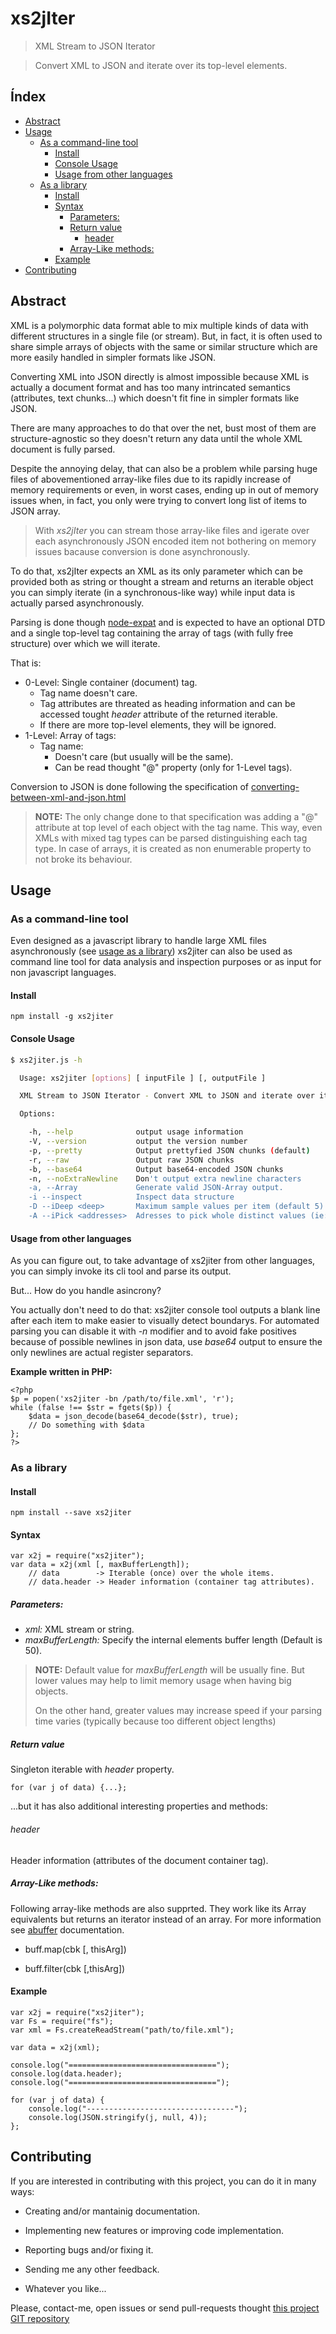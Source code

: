 xs2jIter
========

> XML Stream to JSON Iterator


> Convert XML to JSON and iterate over its top-level elements.


Índex
-----

<!-- vim-markdown-toc GitLab -->

* [Abstract](#abstract)
* [Usage](#usage)
    * [As a command-line tool](#as-a-command-line-tool)
        * [Install](#install)
        * [Console Usage](#console-usage)
        * [Usage from other languages](#usage-from-other-languages)
    * [As a library](#as-a-library)
        * [Install](#install-1)
        * [Syntax](#syntax)
            * [Parameters:](#parameters)
            * [Return value](#return-value)
                * [header](#header)
            * [Array-Like methods:](#array-like-methods)
        * [Example](#example)
* [Contributing](#contributing)

<!-- vim-markdown-toc -->


Abstract
--------

XML is a polymorphic data format able to mix multiple kinds of data with
different structures in a single file (or stream). But, in fact, it is often
used to share simple arrays of objects with the same or similar structure which
are more easily handled in simpler formats like JSON.

Converting XML into JSON directly is almost impossible because XML is actually
a document format and has too many intrincated semantics (attributes, text
chunks...) which doesn't fit fine in simpler formats like JSON.

There are many approaches to do that over the net, bust most of them are
structure-agnostic so they doesn't return any data until the whole XML document
is fully parsed.

Despite the annoying delay, that can also be a problem while parsing huge files
of abovementioned array-like files due to its rapidly increase of memory
requirements or even, in worst cases, ending up in out of memory issues when,
in fact, you only were trying to convert long list of items to JSON array.

> With *xs2jIter* you can stream those array-like files and igerate over each
> asynchronously JSON encoded item not bothering on memory issues bacause
> conversion is done asynchronously.

To do that, xs2jIter expects an XML as its only parameter which can be provided
both as string or thought a stream and returns an iterable object you can
simply iterate (in a synchronous-like way) while input data is actually parsed
asynchronously.

Parsing is done though [node-expat](https://www.npmjs.com/package/node-expat)
and is expected to have an optional DTD and a single top-level tag containing
the array of tags (with fully free structure) over which we will iterate.

That is:

  * 0-Level: Single container (document) tag.
    - Tag name doesn't care.
    - Tag attributes are threated as heading information and can be accessed
      tought *header* attribute of the returned iterable.
    - If there are more top-level elements, they will be ignored.
  * 1-Level: Array of tags:
    - Tag name:
       - Doesn't care (but usually will be the same).
       - Can be read thought "@" property (only for 1-Level tags).

Conversion to JSON is done following the specification of
[converting-between-xml-and-json.html](http://www.xml.com/pub/a/2006/05/31/converting-between-xml-and-json.html)


> **NOTE:** The only change done to that specification was adding a "@"
> attribute at top level of each object with the tag name. This way, even XMLs
> with mixed tag types can be parsed distinguishing each tag type. In case of
> arrays, it is created as non enumerable property to not broke its behaviour.


Usage
-----

### As a command-line tool

Even designed as a javascript library to handle large XML files asynchronously
(see [usage as a library](#asalibrary)) xs2jiter can also be used as command
line tool for data analysis and inspection purposes or as input for non
javascript languages.

#### Install

    npm install -g xs2jiter


#### Console Usage


```sh
$ xs2jiter.js -h

  Usage: xs2jiter [options] [ inputFile ] [, outputFile ]

  XML Stream to JSON Iterator - Convert XML to JSON and iterate over its top-level elements.

  Options:

    -h, --help              output usage information
    -V, --version           output the version number
    -p, --pretty            Output prettyfied JSON chunks (default)
    -r, --raw               Output raw JSON chunks
    -b, --base64            Output base64-encoded JSON chunks
    -n, --noExtraNewline    Don't output extra newline characters
    -a, --Array             Generate valid JSON-Array output.
    -i --inspect            Inspect data structure
    -D --iDeep <deep>       Maximum sample values per item (default 5)
    -A --iPick <addresses>  Adresses to pick whole distinct values (ie: foo.bar,foo.baz) on inspection
```


#### Usage from other languages

As you can figure out, to take advantage of xs2jiter from other languages, you
can simply invoke its cli tool and parse its output.

But... How do you handle asincrony?

You actually don't need to do that: xs2jiter console tool outputs a blank line
after each item to make easier to visually detect boundarys. For automated
parsing you can disable it with *-n* modifier and to avoid fake positives
because of possible newlines in json data, use *base64* output to ensure the
only newlines are actual register separators.

**Example written in PHP:**

    <?php
    $p = popen('xs2jiter -bn /path/to/file.xml', 'r');
    while (false !== $str = fgets($p)) {
        $data = json_decode(base64_decode($str), true);
        // Do something with $data
    };
    ?>


### As a library

#### Install

    npm install --save xs2jiter


#### Syntax

    var x2j = require("xs2jiter");
    var data = x2j(xml [, maxBufferLength]);
        // data        -> Iterable (once) over the whole items.
        // data.header -> Header information (container tag attributes).


##### Parameters:

  * *xml:* XML stream or string.
  * *maxBufferLength:* Specify the internal elements buffer length (Default is 50).

> **NOTE:** Default value for *maxBufferLength* will be usually fine. But lower
> values may help to limit memory usage when having big objects.
> 
> On the other hand, greater values may increase speed if your parsing time
> varies (typically because too different object lengths)


##### Return value

Singleton iterable with *header* property.

    for (var j of data) {...};

...but it has also additional interesting properties and methods:


###### header

Header information (attributes of the document container tag).


##### Array-Like methods:

Following array-like methods are also supprted. They work like its Array
equivalents but returns an iterator instead of an array. For more information
see [abuffer](https://www.npmjs.com/package/abuffer#array-like-methods)
documentation.

  * buff.map(cbk [, thisArg])

  * buff.filter(cbk [,thisArg])



#### Example

    var x2j = require("xs2jiter");
    var Fs = require("fs");
    var xml = Fs.createReadStream("path/to/file.xml");

    var data = x2j(xml);

    console.log("=================================");
    console.log(data.header);
    console.log("=================================");

    for (var j of data) {
        console.log("---------------------------------");
        console.log(JSON.stringify(j, null, 4));
    };




Contributing
------------

If you are interested in contributing with this project, you can do it in many ways:

  * Creating and/or mantainig documentation.

  * Implementing new features or improving code implementation.

  * Reporting bugs and/or fixing it.
  
  * Sending me any other feedback.

  * Whatever you like...
    
Please, contact-me, open issues or send pull-requests thought [this project GIT repository](https://github.com/bitifet/xs2jiter)

